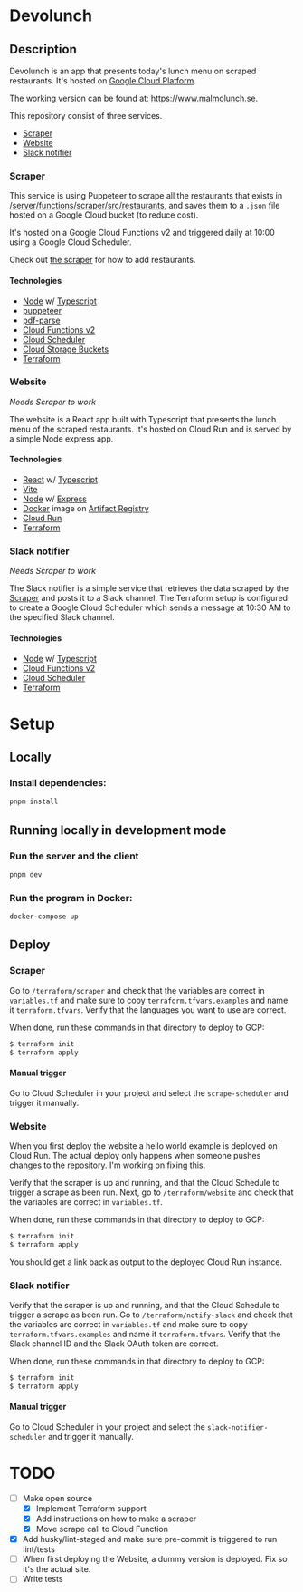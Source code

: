 # Devolunch

## Description

Devolunch is an app that presents today's lunch menu on scraped restaurants. It's hosted on [Google Cloud Platform](https://cloud.google.com/).

The working version can be found at: https://www.malmolunch.se.

This repository consist of three services.

- [Scraper](#scraper)
- [Website](#website)
- [Slack notifier](#slack-notifier)

### <a name="scraper">Scraper</a>

This service is using Puppeteer to scrape all the restaurants that exists in [/server/functions/scraper/src/restaurants](/server/functions/scraper/src/restaurants), and saves them to a `.json` file hosted on a Google Cloud bucket (to reduce cost).

It's hosted on a Google Cloud Functions v2 and triggered daily at 10:00 using a Google Cloud Scheduler.

Check out [the scraper](/server/functions/scraper) for how to add restaurants.

#### **Technologies**

- [Node](https://nodejs.org/en) w/ [Typescript](https://www.typescriptlang.org/)
- [puppeteer](https://pptr.dev/)
- [pdf-parse](https://gitlab.com/autokent/pdf-parse)
- [Cloud Functions v2](https://cloud.google.com/functions)
- [Cloud Scheduler](https://cloud.google.com/scheduler)
- [Cloud Storage Buckets](https://cloud.google.com/storage/docs/json_api/v1/buckets)
- [Terraform](https://www.terraform.io/)

### <a name="website">Website</a>

_Needs Scraper to work_

The website is a React app built with Typescript that presents the lunch menu of the scraped restaurants.
It's hosted on Cloud Run and is served by a simple Node express app.

#### **Technologies**

- [React](https://react.dev/) w/ [Typescript](https://www.typescriptlang.org/)
- [Vite](https://vitejs.dev/)
- [Node](https://nodejs.org/en) w/ [Express](https://expressjs.com/)
- [Docker](https://www.docker.com/) image on [Artifact Registry](https://cloud.google.com/artifact-registry)
- [Cloud Run](https://cloud.google.com/run)
- [Terraform](https://www.terraform.io/)

### <a name="notify-slack">Slack notifier</a>

_Needs Scraper to work_

The Slack notifier is a simple service that retrieves the data scraped by the [Scraper](#scraper) and posts it to a Slack channel. The Terraform setup is configured to create a Google Cloud Scheduler which sends a message at 10:30 AM to the specified Slack channel.

#### **Technologies**

- [Node](https://nodejs.org/en) w/ [Typescript](https://www.typescriptlang.org/)
- [Cloud Functions v2](https://cloud.google.com/functions)
- [Cloud Scheduler](https://cloud.google.com/scheduler)
- [Terraform](https://www.terraform.io/)

# Setup

## Locally

### Install dependencies:

```sh
pnpm install
```

## Running locally in development mode

### Run the server and the client

```sh
pnpm dev
```

### Run the program in Docker:

```sh
docker-compose up
```

## Deploy

### Scraper

Go to `/terraform/scraper` and check that the variables are correct in `variables.tf` and make sure to copy `terraform.tfvars.examples` and name it `terraform.tfvars`. Verify that the languages you want to use are correct.

When done, run these commands in that directory to deploy to GCP:

```sh
$ terraform init
$ terraform apply
```

#### Manual trigger

Go to Cloud Scheduler in your project and select the `scrape-scheduler` and trigger it manually.

### Website

When you first deploy the website a hello world example is deployed on Cloud Run. The actual deploy only happens when someone pushes changes to the repository. I'm working on fixing this.

Verify that the scraper is up and running, and that the Cloud Schedule to trigger a scrape as been run.
Next, go to `/terraform/website` and check that the variables are correct in `variables.tf`.

When done, run these commands in that directory to deploy to GCP:

```sh
$ terraform init
$ terraform apply
```

You should get a link back as output to the deployed Cloud Run instance.

### Slack notifier

Verify that the scraper is up and running, and that the Cloud Schedule to trigger a scrape as been run.
Go to `/terraform/notify-slack` and check that the variables are correct in `variables.tf` and make sure to copy `terraform.tfvars.examples` and name it `terraform.tfvars`. Verify that the Slack channel ID and the Slack OAuth token are correct.

When done, run these commands in that directory to deploy to GCP:

```sh
$ terraform init
$ terraform apply
```

#### Manual trigger

Go to Cloud Scheduler in your project and select the `slack-notifier-scheduler` and trigger it manually.

# TODO

- [ ] Make open source
  - [x] Implement Terraform support
  - [x] Add instructions on how to make a scraper
  - [x] Move scrape call to Cloud Function
- [x] Add husky/lint-staged and make sure pre-commit is triggered to run lint/tests
- [ ] When first deploying the Website, a dummy version is deployed. Fix so it's the actual site.
- [ ] Write tests
